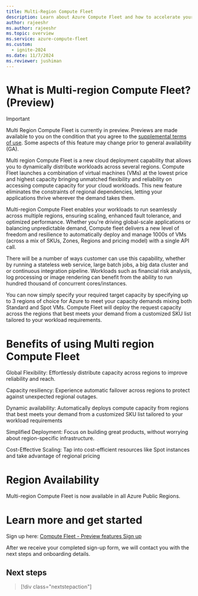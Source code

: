 ```yaml
---
title: Multi-Region Compute Fleet
description: Learn about Azure Compute Fleet and how to accelerate your access to Azure's capacity.
author: rajeeshr
ms.author: rajeeshr
ms.topic: overview
ms.service: azure-compute-fleet
ms.custom:
  - ignite-2024
ms.date: 11/7/2024
ms.reviewer: jushiman
---
```


# What is Multi-region Compute Fleet? (Preview)

> [!IMPORTANT]
> Multi Region Compute Fleet is currently in preview. Previews are made available to you on the condition that you agree to the [supplemental terms of use](https://azure.microsoft.com/support/legal/preview-supplemental-terms/). Some aspects of this feature may change prior to general availability (GA). 

Multi region Compute Fleet is a new cloud deployment capability that allows you to dynamically distribute workloads across several regions. Compute Fleet launches a combination of virtual machines (VMs) at the lowest price and highest capacity bringing unmatched flexibility and reliability on accessing compute capacity for your cloud workloads. This new feature eliminates the constraints of regional dependencies, letting your applications thrive wherever the demand takes them. 

Multi-region Compute Fleet enables your workloads to run seamlessly across multiple regions, ensuring scaling, enhanced fault tolerance, and optimized performance. Whether you're driving global-scale applications or balancing unpredictable demand, Compute fleet delivers a new level of freedom and resilience to automatically deploy and manage 1000s of VMs (across a mix of SKUs, Zones, Regions and pricing model) with a single API call. 

There will be a number of ways customer can use this capability,  whether by running a stateless web service, large batch jobs, a big data cluster and or continuous integration pipeline. Workloads such as financial risk analysis, log processing or image rendering can benefit from the ability to run hundred thousand of concurrent cores/instances.

You can now simply specify your required target capacity by specifying up to 3 regions of choice for Azure to meet your capacity demands mixing both Standard and Spot VMs. Compute Fleet will deploy the request capacity across the regions that best meets your demand from a customized SKU list tailored to your workload requirements.

# Benefits of using Multi region Compute Fleet
Global Flexibility: Effortlessly distribute capacity across regions to improve reliability and reach.

Capacity resiliency: Experience automatic failover across regions to protect against unexpected regional outages.

Dynamic availability: Automatically deploys compute capacity from regions that best meets your demand from a customized SKU list tailored to your workload requirements

Simplified Deployment: Focus on building great products, without worrying about region-specific infrastructure.

Cost-Effective Scaling: Tap into cost-efficient resources like Spot instances and take advantage of regional pricing

# Region Availability
Multi-region Compute Fleet is now available in all Azure Public Regions.

# Learn more and get started
 
Sign up here: [Compute Fleet - Preview features Sign up](https://forms.office.com/pages/responsepage.aspx?id=v4j5cvGGr0GRqy180BHbRyYHv8J_khRKqQeYhVEgwSVUMFU1V0M0WU9ZNlA3UFA1SzdIUVY0TEVYSS4u&origin=lprLink&route=shorturl)

After we receive your completed sign-up form, we will contact you with the next steps and onboarding details.

## Next steps
> [!div class="nextstepaction"]
